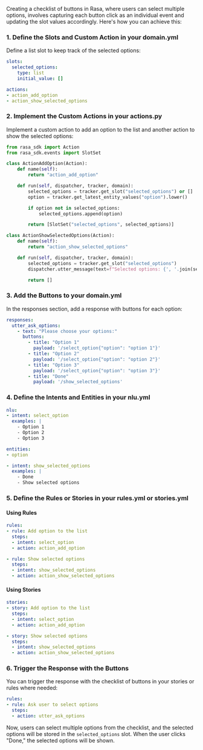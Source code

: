 Creating a checklist of buttons in Rasa, where users can select multiple options, involves capturing each button click as an individual event and updating the slot values accordingly. Here's how you can achieve this:

### 1. Define the Slots and Custom Action in your domain.yml

Define a list slot to keep track of the selected options:

```yaml
slots:
  selected_options:
    type: list
    initial_value: []

actions:
- action_add_option
- action_show_selected_options
```

### 2. Implement the Custom Actions in your actions.py

Implement a custom action to add an option to the list and another action to show the selected options:

```python
from rasa_sdk import Action
from rasa_sdk.events import SlotSet

class ActionAddOption(Action):
    def name(self):
        return "action_add_option"

    def run(self, dispatcher, tracker, domain):
        selected_options = tracker.get_slot("selected_options") or []
        option = tracker.get_latest_entity_values("option").lower()

        if option not in selected_options:
            selected_options.append(option)

        return [SlotSet("selected_options", selected_options)]

class ActionShowSelectedOptions(Action):
    def name(self):
        return "action_show_selected_options"

    def run(self, dispatcher, tracker, domain):
        selected_options = tracker.get_slot("selected_options")
        dispatcher.utter_message(text=f"Selected options: {', '.join(selected_options)}")

        return []
```

### 3. Add the Buttons to your domain.yml

In the responses section, add a response with buttons for each option:

```yaml
responses:
  utter_ask_options:
    - text: "Please choose your options:"
      buttons:
        - title: "Option 1"
          payload: '/select_option{"option": "option 1"}'
        - title: "Option 2"
          payload: '/select_option{"option": "option 2"}'
        - title: "Option 3"
          payload: '/select_option{"option": "option 3"}'
        - title: "Done"
          payload: '/show_selected_options'
```

### 4. Define the Intents and Entities in your nlu.yml

```yaml
nlu:
- intent: select_option
  examples: |
    - Option 1
    - Option 2
    - Option 3

entities:
- option

- intent: show_selected_options
  examples: |
    - Done
    - Show selected options
```

### 5. Define the Rules or Stories in your rules.yml or stories.yml

#### Using Rules

```yaml
rules:
- rule: Add option to the list
  steps:
  - intent: select_option
  - action: action_add_option

- rule: Show selected options
  steps:
  - intent: show_selected_options
  - action: action_show_selected_options
```

#### Using Stories

```yaml
stories:
- story: Add option to the list
  steps:
  - intent: select_option
  - action: action_add_option

- story: Show selected options
  steps:
  - intent: show_selected_options
  - action: action_show_selected_options
```

### 6. Trigger the Response with the Buttons

You can trigger the response with the checklist of buttons in your stories or rules where needed:

```yaml
rules:
- rule: Ask user to select options
  steps:
  - action: utter_ask_options
```

Now, users can select multiple options from the checklist, and the selected options will be stored in the `selected_options` slot. When the user clicks "Done," the selected options will be shown.
